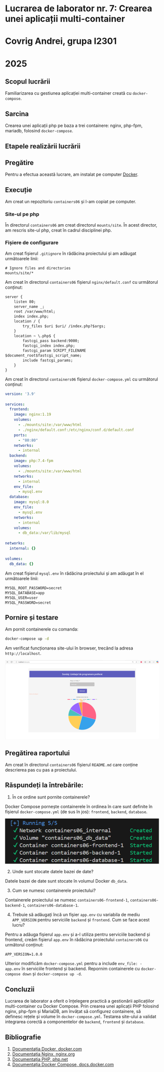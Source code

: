 # Lucrarea de laborator nr. 7: Crearea unei aplicații multi-container
# Covrig Andrei, grupa I2301
# 2025

## Scopul lucrării

Familiarizarea cu gestiunea aplicației multi-container creată cu `docker-compose`.

## Sarcina
Crearea unei aplicații php pe baza a trei containere: nginx, php-fpm, mariadb, folosind `docker-compose`.

## Etapele realizării lucrării
## Pregătire

Pentru a efectua această lucrare, am instalat pe computer [Docker](https://www.docker.com/).

## Execuție

Am creat un repozitoriu `containers06` și l-am copiat pe computer.

### Site-ul pe php

În directorul `containers06` am creat directorul `mounts/site`. În acest director, am rescris site-ul php, creat în cadrul disciplinei php.

### Fișiere de configurare

Am creat fișierul `.gitignore` în rădăcina proiectului și am adăugat următoarele linii:

```gitignore
# Ignore files and directories
mounts/site/*
```

Am creat în directorul `containers06` fișierul `nginx/default.conf` cu următorul conținut:

```nginx
server {
    listen 80;
    server_name _;
    root /var/www/html;
    index index.php;
    location / {
        try_files $uri $uri/ /index.php?$args;
    }
    location ~ \.php$ {
        fastcgi_pass backend:9000;
        fastcgi_index index.php;
        fastcgi_param SCRIPT_FILENAME $document_root$fastcgi_script_name;
        include fastcgi_params;
    }
}
```

Am creat în directorul `containers06` fișierul `docker-compose.yml` cu următorul conținut:

```yaml
version: '3.9'

services:
  frontend:
    image: nginx:1.19
    volumes:
      - ./mounts/site:/var/www/html
      - ./nginx/default.conf:/etc/nginx/conf.d/default.conf
    ports:
      - "80:80"
    networks:
      - internal
  backend:
    image: php:7.4-fpm
    volumes:
      - ./mounts/site:/var/www/html
    networks:
      - internal
    env_file:
      - mysql.env
  database:
    image: mysql:8.0
    env_file:
      - mysql.env
    networks:
      - internal
    volumes:
      - db_data:/var/lib/mysql

networks:
  internal: {}

volumes:
  db_data: {}
```

Am creat fișierul `mysql.env` în rădăcina proiectului și am adăugat în el următoarele linii:

```env
MYSQL_ROOT_PASSWORD=secret
MYSQL_DATABASE=app
MYSQL_USER=user
MYSQL_PASSWORD=secret
```

## Pornire și testare

Am pornit containerele cu comanda:

```bash
docker-compose up -d
```

Am verificat funcționarea site-ului în browser, trecând la adresa `http://localhost`. 

![Site](./images/image01.png)
## Pregătirea raportului

Am creat în directorul `containers06` fișierul `README.md` care conține descrierea pas cu pas a proiectului. 

## Răspundeți la întrebările:

1. În ce ordine sunt pornite containerele?

Docker Compose pornește containerele în ordinea în care sunt definite în fișierul `docker-compose.yml` (de sus în jos): `frontend`, `backend`, `database`.

![Site](./images/image02.png)

2. Unde sunt stocate datele bazei de date?

Datele bazei de date sunt stocate în volumul Docker `db_data`.

3. Cum se numesc containerele proiectului?

Containerele proiectului se numesc `containers06-frontend-1`, `containers06-backend-1`, `containers06-database-1`.

4. Trebuie să adăugați încă un fișier `app.env` cu variabila de mediu `APP_VERSION` pentru serviciile `backend` și `frontend`. Cum se face acest lucru?

Pentru a adăuga fișierul `app.env` și a-l utiliza pentru serviciile backend și frontend, creăm fișierul `app.env` în rădăcina proiectului `containers06` cu următorul conținut:

```
APP_VERSION=1.0.0
```

Ulterior modificăm `docker-compose.yml` pentru a include `env_file: - app.env` în serviciile frontend și backend. Repornim containerele cu `docker-compose down` și `docker-compose up -d`.

## Concluzii
Lucrarea de laborator a oferit o înțelegere practică a gestionării aplicațiilor multi-container cu Docker Compose. Prin crearea unei aplicații PHP folosind nginx, php-fpm și MariaDB, am învățat să configurez containere, să definesc rețele și volume în `docker-compose.yml`. Testarea site-ului a validat integrarea corectă a componentelor de `backend`, `frontend` și `database`.

## Bibliografie
1. [Documentația Docker, docker.com](https://docs.docker.com/get-started/)  
2. [Documentația Nginx, nginx.org](https://nginx.org/en/docs/beginners_guide.html)  
3. [Documentația PHP, php.net](https://www.php.net/manual/en/install.fpm.php) 
4. [Documentația Docker Compose, docs.docker.com](https://docs.docker.com/compose/) 
